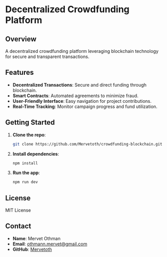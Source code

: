 # Decentralized Crowdfunding Platform

## Overview
A decentralized crowdfunding platform leveraging blockchain technology for secure and transparent transactions.

## Features
- **Decentralized Transactions**: Secure and direct funding through blockchain.
- **Smart Contracts**: Automated agreements to minimize fraud.
- **User-Friendly Interface**: Easy navigation for project contributions.
- **Real-Time Tracking**: Monitor campaign progress and fund utilization.

## Getting Started
1. **Clone the repo**:
   ```bash
   git clone https://github.com/Mervetoth/crowdfunding-blockchain.git
   ```
2. **Install dependencies**:
   ```bash
   npm install
   ```
3. **Run the app**:
   ```bash
   npm run dev
   ```

## License
MIT License

## Contact
- **Name**: Mervet Othman
- **Email**: othmann.mervet@gmail.com
- **GitHub**: [Mervetoth](https://github.com/Mervetoth)
